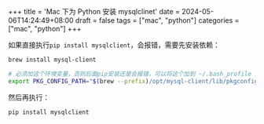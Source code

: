 +++
title = 'Mac 下为 Python 安装 mysqlclinet'
date = 2024-05-06T14:24:49+08:00
draft = false
tags = ["mac", "python"]
categories = ["mac", "python"]
+++


如果直接执行`pip install mysqlclient`，会报错，需要先安装依赖：

```bash
brew install mysql-client

# 必须加这个环境变量，否则后面pip安装还是会报错，可以将这个加到 ~/.bash_profile 或者 ～/.zshrc 中
export PKG_CONFIG_PATH="$(brew --prefix)/opt/mysql-client/lib/pkgconfig"
```

然后再执行：

```bash
pip install mysqlclient
```

